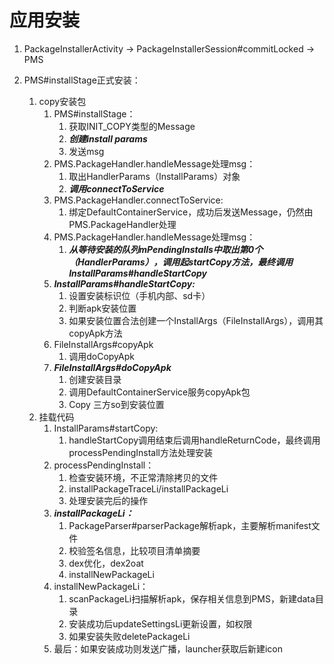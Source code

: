 # 应用安装  

1. PackageInstallerActivity -> PackageInstallerSession#commitLocked -> PMS

2. PMS#installStage正式安装：
   1. copy安装包
      1. PMS#installStage：
         1. 获取INIT_COPY类型的Message
         2. ***创建install params***
         3. 发送msg
      2. PMS.PackageHandler.handleMessage处理msg：
         1. 取出HandlerParams（InstallParams）对象
         2. ***调用connectToService***
      3. PMS.PackageHandler.connectToService:
         1. 绑定DefaultContainerService，成功后发送Message，仍然由PMS.PackageHandler处理
      4. PMS.PackageHandler.handleMessage处理msg：
         1. ***从等待安装的队列mPendingInstalls中取出第0个（HandlerParams），调用起startCopy方法，最终调用InstallParams#handleStartCopy***
      5. ***InstallParams#handleStartCopy:***
         1. 设置安装标识位（手机内部、sd卡）
         2. 判断apk安装位置
         3. 如果安装位置合法创建一个InstallArgs（FileInstallArgs），调用其copyApk方法
      6. FileInstallArgs#copyApk
         1. 调用doCopyApk
      7. ***FileInstallArgs#doCopyApk***
         1. 创建安装目录
         2. 调用DefaultContainerService服务copyApk包
         3. Copy 三方so到安装位置
   2. 挂载代码
      1. InstallParams#startCopy:
         1. handleStartCopy调用结束后调用handleReturnCode，最终调用processPendingInstall方法处理安装
      2. processPendingInstall：
         1. 检查安装环境，不正常清除拷贝的文件
         2. installPackageTraceLi/installPackageLi
         3. 处理安装完后的操作
      3. ***installPackageLi：***
          1. PackageParser#parserPackage解析apk，主要解析manifest文件
          2. 校验签名信息，比较项目清单摘要
          3. dex优化，dex2oat
          4. installNewPackageLi
      4. installNewPackageLi：
          1. scanPackageLi扫描解析apk，保存相关信息到PMS，新建data目录
          2. 安装成功后updateSettingsLi更新设置，如权限
          3. 如果安装失败deletePackageLi
      5. 最后：如果安装成功则发送广播，launcher获取后新建icon
